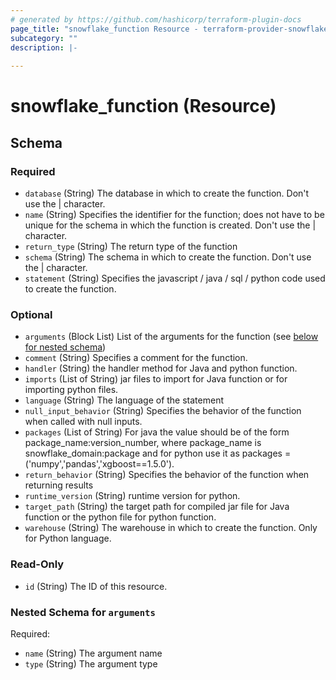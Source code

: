 ```yaml
---
# generated by https://github.com/hashicorp/terraform-plugin-docs
page_title: "snowflake_function Resource - terraform-provider-snowflake"
subcategory: ""
description: |-
  
---
```


# snowflake_function (Resource)





<!-- schema generated by tfplugindocs -->
## Schema

### Required

- `database` (String) The database in which to create the function. Don't use the | character.
- `name` (String) Specifies the identifier for the function; does not have to be unique for the schema in which the function is created. Don't use the | character.
- `return_type` (String) The return type of the function
- `schema` (String) The schema in which to create the function. Don't use the | character.
- `statement` (String) Specifies the javascript / java / sql / python code used to create the function.

### Optional

- `arguments` (Block List) List of the arguments for the function (see [below for nested schema](#nestedblock--arguments))
- `comment` (String) Specifies a comment for the function.
- `handler` (String) the handler method for Java and python function.
- `imports` (List of String) jar files to import for Java function or for importing python files.
- `language` (String) The language of the statement
- `null_input_behavior` (String) Specifies the behavior of the function when called with null inputs.
- `packages` (List of String) For java the value should be of the form package_name:version_number, where package_name is snowflake_domain:package and for python use it as packages = ('numpy','pandas','xgboost==1.5.0').
- `return_behavior` (String) Specifies the behavior of the function when returning results
- `runtime_version` (String) runtime version for python.
- `target_path` (String) the target path for compiled jar file for Java function or the python file for python function.
- `warehouse` (String) The warehouse in which to create the function. Only for Python language.

### Read-Only

- `id` (String) The ID of this resource.

<a id="nestedblock--arguments"></a>
### Nested Schema for `arguments`

Required:

- `name` (String) The argument name
- `type` (String) The argument type


